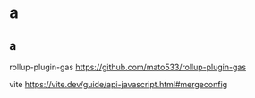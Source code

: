 # a

## a

rollup-plugin-gas
https://github.com/mato533/rollup-plugin-gas

vite
https://vite.dev/guide/api-javascript.html#mergeconfig